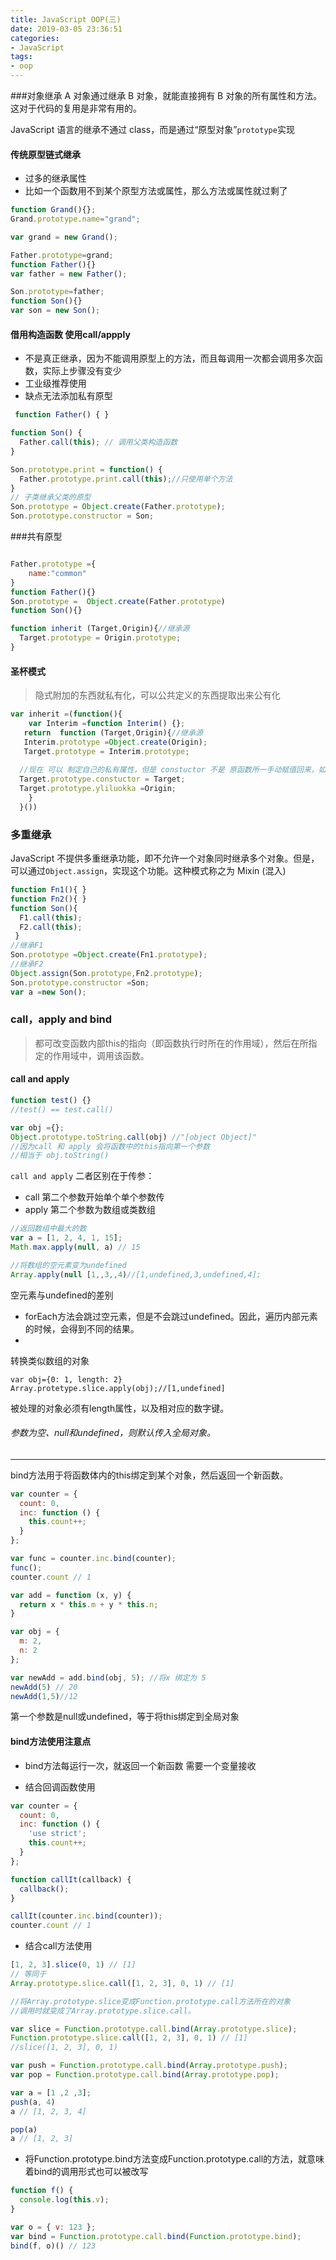```yaml
---
title: JavaScript OOP(三)
date: 2019-03-05 23:36:51
categories:
- JavaScript
tags: 
- oop
---
```


###对象继承
A 对象通过继承 B 对象，就能直接拥有 B 对象的所有属性和方法。这对于<label>代码的复用</label>是非常有用的。

JavaScript 语言的继承不通过 class，而是通过“原型对象”`prototype`实现
#### 传统原型链式继承
- 过多的继承属性
- 比如一个函数用不到某个原型方法或属性，那么方法或属性就过剩了
```javascript
function Grand(){};
Grand.prototype.name="grand";

var grand = new Grand();

Father.prototype=grand;
function Father(){}
var father = new Father();

Son.prototype=father;
function Son(){}
var son = new Son();
```

####  借用构造函数  使用call/appply 
- 不是真正继承，因为不能调用原型上的方法，而且每调用一次都会调用多次函数，实际上步骤没有变少
- 工业级推荐使用
- 缺点无法添加私有原型

```Javascript
 function Father() { }

function Son() {
  Father.call(this); // 调用父类构造函数
}

Son.prototype.print = function() {
  Father.prototype.print.call(this);//只使用单个方法
}
// 子类继承父类的原型
Son.prototype = Object.create(Father.prototype);
Son.prototype.constructor = Son;
```

###共有原型
```javascript

Father.prototype ={
    name:"common"
}
function Father(){}
Son.prototype =  Object.create(Father.prototype)
function Son(){}

function inherit (Target,Origin){//继承源
  Target.prototype = Origin.prototype;
}

```

#### 圣杯模式
>隐式附加的东西就私有化，可以公共定义的东西提取出来公有化
```JavaScript
var inherit =(function(){
    var Interim =function Interim() {};
   return  function (Target,Origin){//继承源
   Interim.prototype =Object.create(Origin);
   Target.prototype = Interim.prototype;
  
  //现在 可以 制定自己的私有属性，但是 constuctor 不是 原函数所一手动赋值回来，如果想要知道函数真正继承那个原型需要保存它
  Target.prototype.constuctor = Target;
  Target.prototype.yliluokka =Origin;
    }
  }())

```
### 多重继承 
JavaScript 不提供多重继承功能，即不允许一个对象同时继承多个对象。但是，可以通过`Object.assign`，实现这个功能。这种模式称之为 Mixin (混入)
```javascript
function Fn1(){ }
function Fn2(){ }
function Son(){
  F1.call(this);
  F2.call(this);
 }
//继承F1
Son.prototype =Object.create(Fn1.prototype);
//继承F2
Object.assign(Son.prototype,Fn2.prototype);
Son.prototype.constructor =Son;
var a =new Son();

```

### call，apply and bind
> 都可改变函数内部this的指向（即函数执行时所在的作用域），然后在所指定的作用域中，调用该函数。
 #### call and apply

```JavaScript
function test() {} 
//test() == test.call()

var obj ={};
Object.prototype.toString.call(obj) //"[object Object]"
//因为call 和 apply 会将函数中的this指向第一个参数
//相当于 obj.toString()

```

`call and apply` 二者区别在于传参：
- call 第二个参数开始单个单个参数传
- apply 第二个参数为数组或类数组
```javascript
//返回数组中最大的数
var a = [1, 2, 4, 1, 15];
Math.max.apply(null, a) // 15

//将数组的空元素变为undefined
Array.apply(null [1,,3,,4)//[1,undefined,3,undefined,4];

```
空元素与undefined的差别
- forEach方法会跳过空元素，但是不会跳过undefined。因此，遍历内部元素的时候，会得到不同的结果。
- 
<label>转换类似数组的对象</label>

```
var obj={0: 1, length: 2}
Array.protetype.slice.apply(obj);//[1,undefined]

```
<label>被处理的对象必须有length属性，以及相对应的数字键。</label>


######  <label>参数为空、null和undefined，则默认传入全局对象。</label>
---

bind方法用于将函数体内的this绑定到某个对象，然后返回一个新函数。

```javascript
var counter = {
  count: 0,
  inc: function () {
    this.count++;
  }
};

var func = counter.inc.bind(counter);
func();
counter.count // 1

var add = function (x, y) {
  return x * this.m + y * this.n;
}

var obj = {
  m: 2,
  n: 2
};

var newAdd = add.bind(obj, 5); //将x 绑定为 5 
newAdd(5) // 20
newAdd(1,5)//12
```

 <label>第一个参数是null或undefined，等于将this绑定到全局对象</label>
 #### bind方法使用注意点
- bind方法每运行一次，就返回一个新函数 需要一个变量接收

- 结合回调函数使用
```javascript
var counter = {
  count: 0,
  inc: function () {
    'use strict';
    this.count++;
  }
};

function callIt(callback) {
  callback();
}

callIt(counter.inc.bind(counter));
counter.count // 1
```
- 结合call方法使用
```javascript
[1, 2, 3].slice(0, 1) // [1]
// 等同于
Array.prototype.slice.call([1, 2, 3], 0, 1) // [1]

//将Array.prototype.slice变成Function.prototype.call方法所在的对象
//调用时就变成了Array.prototype.slice.call。

var slice = Function.prototype.call.bind(Array.prototype.slice);
Function.prototype.slice.call([1, 2, 3], 0, 1) // [1]
//slice([1, 2, 3], 0, 1) 

var push = Function.prototype.call.bind(Array.prototype.push);
var pop = Function.prototype.call.bind(Array.prototype.pop);

var a = [1 ,2 ,3];
push(a, 4)
a // [1, 2, 3, 4]

pop(a)
a // [1, 2, 3]

```
- 将Function.prototype.bind方法变成Function.prototype.call的方法，就意味着bind的调用形式也可以被改写

```javascript
function f() {
  console.log(this.v);
}

var o = { v: 123 };
var bind = Function.prototype.call.bind(Function.prototype.bind);
bind(f, o)() // 123
```
